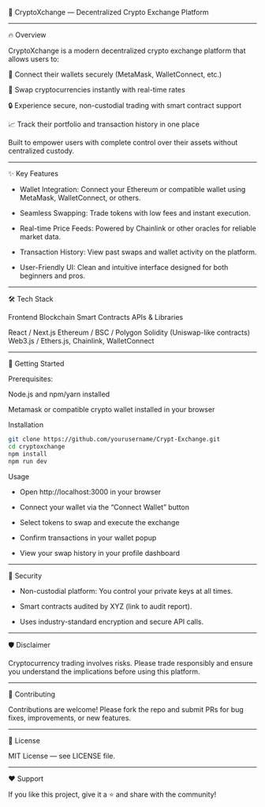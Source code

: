 🚀 CryptoXchange — Decentralized Crypto Exchange Platform

----

🔥 Overview

CryptoXchange is a modern decentralized crypto exchange platform that allows users to:

🔗 Connect their wallets securely (MetaMask, WalletConnect, etc.)

💱 Swap cryptocurrencies instantly with real-time rates

🔒 Experience secure, non-custodial trading with smart contract support

📈 Track their portfolio and transaction history in one place

Built to empower users with complete control over their assets without centralized custody.

---

✨ Key Features

- Wallet Integration: Connect your Ethereum or compatible wallet using MetaMask, WalletConnect, or others.

- Seamless Swapping: Trade tokens with low fees and instant execution.

- Real-time Price Feeds: Powered by Chainlink or other oracles for reliable market data.

- Transaction History: View past swaps and wallet activity on the platform.

- User-Friendly UI: Clean and intuitive interface designed for both beginners and pros.

---

🛠️ Tech Stack

Frontend	Blockchain	Smart Contracts	APIs & Libraries

React / Next.js	Ethereum / BSC / Polygon	Solidity (Uniswap-like contracts)	Web3.js / Ethers.js, Chainlink, WalletConnect

---

🚀 Getting Started

Prerequisites:

Node.js and npm/yarn installed

Metamask or compatible crypto wallet installed in your browser

Installation
```bash
git clone https://github.com/yourusername/Crypt-Exchange.git
cd cryptoxchange
npm install
npm run dev
```

Usage

- Open http://localhost:3000 in your browser

- Connect your wallet via the “Connect Wallet” button

- Select tokens to swap and execute the exchange

- Confirm transactions in your wallet popup

- View your swap history in your profile dashboard

---

🔐 Security

- Non-custodial platform: You control your private keys at all times.

- Smart contracts audited by XYZ (link to audit report).

- Uses industry-standard encryption and secure API calls.

---

🛡️ Disclaimer

Cryptocurrency trading involves risks. Please trade responsibly and ensure you understand the implications before using this platform.

---

🙌 Contributing

Contributions are welcome! Please fork the repo and submit PRs for bug fixes, improvements, or new features.

---

📄 License

MIT License — see LICENSE file.

---

❤️ Support

If you like this project, give it a ⭐ and share with the community!

